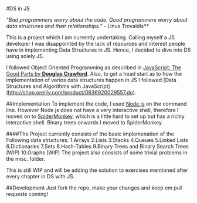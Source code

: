 #DS in JS

*"Bad programmers worry about the code. Good programmers worry about data structures and their relationships."* - Linus Trovaldis**

This is a project which I am currently undertaking. Calling myself a JS developer I was disappointed by the lack of resources and interest people have in implementing Data Structures in JS. Hence, I decided to dive into DS using solely JS.

I followed Object Oriented Programming as described in [JavaScript: The Good Parts by **Douglas Crawford**](http://shop.oreilly.com/product/9780596517748.do).
Also, to get a head start as to how the implementation of varios data structures happen in JS I followed [Data Structures and Algorithms with JavaScript] (http://shop.oreilly.com/product/0636920029557.do).

##Implementation
To implement the code, I used [Node.js](https://nodejs.org/) on the command line. However Node.js does not have a very interactive shell, therefore I moved on to [SpiderMonkey](https://developer.mozilla.org/en-US/docs/Mozilla/Projects/SpiderMonkey), which is a little hard to set up but has a richly interactive shell. Binary trees onwards I moved to SpiderMonkey.


####The Project currently consists of the basic implemenation of the Following data structures:
    1.Arrays
    2.Lists
    3.Stacks
    4.Queues
    5.Linked Lists
    6.Dictionaries
    7.Sets
    8.Hash-Tables
    9.Binary Trees and Binary Search Trees (WIP)
    10.Graphs (WIP)
The project also consists of some trivial problems in the misc. folder.

This is still WIP and will be adding the solution to exercises mentioned after every chapter in DS with JS.

##Development
Just fork the repo, make your changes and keep em pull requests coming!
